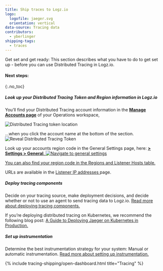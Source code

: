 ```yaml
---
title: Ship traces to Logz.io
logo:
  logofile: jaeger.svg
  orientation: vertical
data-source: Tracing data
contributors:
  - yberlinger
shipping-tags:
  - traces
---
```


Get set and get ready: This section describes what you have to do to get set up - before you can use Distributed Tracing in Logz.io.


#### Next steps: 
{:.no_toc}  

<div class="tasklist">

##### Look up your Distributed Tracing Token and Region information in Logz.io
You’ll find your Distributed Tracing account information in the <a href="https://app.logz.io/#/dashboard/settings/manage-accounts" target ="_blank"> **Manage Accounts page**</a> of your Operations workspace, 

![Distributed Tracing token location](https://dytvr9ot2sszz.cloudfront.net/logz-docs/distributed-tracing/tracing-token1.png)

...when you click the account name at the bottom of the section.
![Reveal Distributed Tracing Token](https://dytvr9ot2sszz.cloudfront.net/logz-docs/distributed-tracing/trace-acct-tokeninfo11.gif)

Look up your accounts region code in the General Settings page, here:  <a href="https://app.logz.io/#/dashboard/settings/general" target ="_blank"> **<i class="li li-gear"></i> > Settings > General**.
![Navigate to general settings](https://dytvr9ot2sszz.cloudfront.net/logz-docs/distributed-tracing/general-settings1.png)

You can also find your region code in the <a href="/user-guide/accounts/account-region.html" target ="_blank"> Regions and Listener Hosts table.</a>

URLs are available in the <a href="/user-guide/log-shipping/listener-ip-addresses.html" target ="_blank"> Listener IP addresses </a>page.


##### Deploy tracing components
Decide on your tracing source, make deployment decisions, and decide whether or not to use an agent to send tracing data to Logz.io.
<a href="/user-guide/distributed-tracing/deploying-components.html" target ="_blank"> Read more about deploying tracing components.</a>

If you’re deploying distributed tracing on Kubernetes, we recommend the following blog post: <a href="https://logz.io/blog/jaeger-kubernetes-best-practices/" target ="_blank">A Guide to Deploying Jaeger on Kubernetes in Production. </a>

##### Set up instrumentation
Determine the best instrumentation strategy for your system: Manual or automatic instrumentation.
<a href="/user-guide/distributed-tracing/tracing-instrumentation.html" target ="_blank"> Read more about setting up instrumentation.</a>


{% include tracing-shipping/open-dashboard.html title="Tracing" %}
<div>





